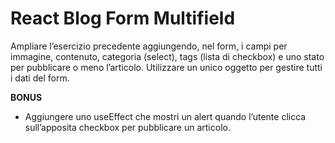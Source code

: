 React Blog Form Multifield
===

 Ampliare l’esercizio precedente aggiungendo, nel form, i campi per immagine, contenuto, categoria (select), tags (lista di checkbox) e uno stato per pubblicare o meno l’articolo.
 Utilizzare un unico oggetto per gestire tutti i dati del form.

 **BONUS**
 - Aggiungere uno useEffect che mostri un alert quando l’utente clicca sull’apposita checkbox per pubblicare un articolo.